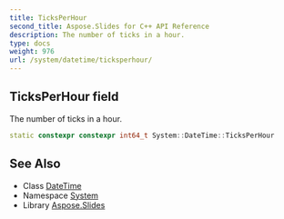 ```yaml
---
title: TicksPerHour
second_title: Aspose.Slides for C++ API Reference
description: The number of ticks in a hour.
type: docs
weight: 976
url: /system/datetime/ticksperhour/
---
```

## TicksPerHour field


The number of ticks in a hour.

```cpp
static constexpr constexpr int64_t System::DateTime::TicksPerHour
```

## See Also

* Class [DateTime](../)
* Namespace [System](../../)
* Library [Aspose.Slides](../../../)